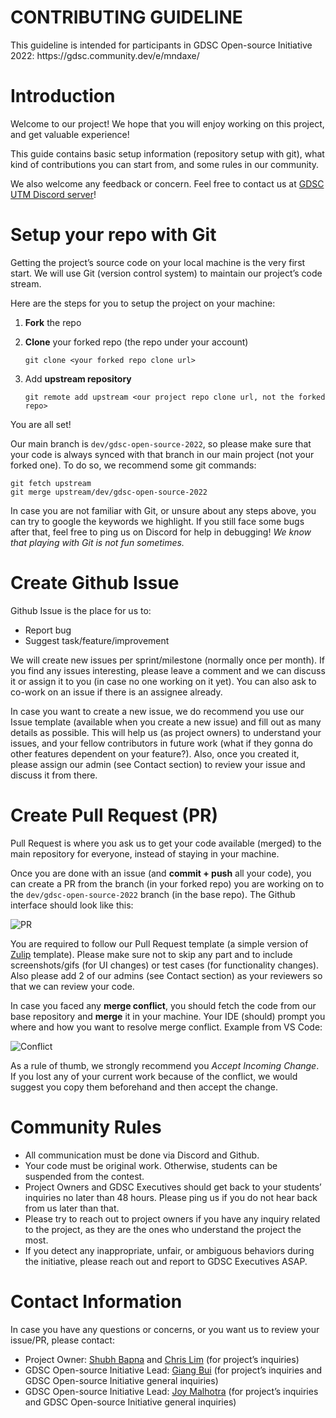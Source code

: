 # CONTRIBUTING GUIDELINE

<aside>
This guideline is intended for participants in GDSC Open-source Initiative 2022: https://gdsc.community.dev/e/mndaxe/

</aside>

# Introduction

Welcome to our project! We hope that you will enjoy working on this project, and get valuable experience!

This guide contains basic setup information (repository setup with git), what kind of contributions you can start from, and some rules in our community.

We also welcome any feedback or concern. Feel free to contact us at [GDSC UTM Discord server](https://discord.gg/FMJNvhXJAa)!

# Setup your repo with Git

Getting the project’s source code on your local machine is the very first start. We will use Git (version control system) to maintain our project’s code stream. 

Here are the steps for you to setup the project on your machine:

1. **Fork** the repo
2. **Clone** your forked repo (the repo under your account)
    
    ```
    git clone <your forked repo clone url>
    ```
    
3. Add **upstream repository**
    
    ```
    git remote add upstream <our project repo clone url, not the forked repo>
    ```
    

You are all set!

Our main branch is `dev/gdsc-open-source-2022`, so please make sure that your code is always synced with that branch in our main project (not your forked one). To do so, we recommend some git commands:

```
git fetch upstream
git merge upstream/dev/gdsc-open-source-2022
```

In case you are not familiar with Git, or unsure about any steps above, you can try to google the keywords we highlight. If you still face some bugs after that, feel free to ping us on Discord for help in debugging! *We know that playing with Git is not fun sometimes.*

# Create Github Issue

Github Issue is the place for us to:

- Report bug
- Suggest task/feature/improvement

We will create new issues per sprint/milestone (normally once per month). If you find any issues interesting, please leave a comment and we can discuss it or assign it to you (in case no one working on it yet). You can also ask to co-work on an issue if there is an assignee already.

In case you want to create a new issue, we do recommend you use our Issue template (available when you create a new issue) and fill out as many details as possible. This will help us (as project owners) to understand your issues, and your fellow contributors in future work (what if they gonna do other features dependent on your feature?). Also, once you created it, please assign our admin (see Contact section) to review your issue and discuss it from there.

# Create Pull Request (PR)

Pull Request is where you ask us to get your code available (merged) to the main repository for everyone, instead of staying in your machine.

Once you are done with an issue (and **commit + push** all your code), you can create a PR from the branch (in your forked repo) you are working on to the `dev/gdsc-open-source-2022` branch (in the base repo). The Github interface should look like this:

![PR](https://docs.github.com/assets/cb-43627/images/help/pull_requests/choose-head-fork-compare-branch.png)

You are required to follow our Pull Request template (a simple version of [Zulip](https://github.com/zulip/zulip/) template). Please make sure not to skip any part and to include screenshots/gifs (for UI changes) or test cases (for functionality changes). Also please add 2 of our admins (see Contact section) as your reviewers so that we can review your code.

In case you faced any **merge conflict**, you should fetch the code from our base repository and **merge** it in your machine. Your IDE (should) prompt you where and how you want to resolve merge conflict. Example from VS Code:

![Conflict](https://code.visualstudio.com/assets/docs/sourcecontrol/overview/merge-conflict.png)

As a rule of thumb, we strongly recommend you *Accept Incoming Change*. If you lost any of your current work because of the conflict, we would suggest you copy them beforehand and then accept the change. 

# Community Rules

- All communication must be done via Discord and Github.
- Your code must be original work. Otherwise, students can be suspended from the contest.
- Project Owners and GDSC Executives should get back to your students’ inquiries no later than 48 hours. Please ping us if you do not hear back from us later than that.
- Please try to reach out to project owners if you have any inquiry related to the project, as they are the ones who understand the project the most.
- If you detect any inappropriate, unfair, or ambiguous behaviors during the initiative, please reach out and report to GDSC Executives ASAP.

# Contact Information

In case you have any questions or concerns, or you want us to review your issue/PR, please contact:

- Project Owner: [Shubh Bapna](https://github.com/shubhbapna) and [Chris Lim](https://github.com/hiimchrislim) (for project’s inquiries)
- GDSC Open-source Initiative Lead: [Giang Bui](https://github.com/huonggiangbui) (for project’s inquiries and GDSC Open-source Initiative general inquiries)
- GDSC Open-source Initiative Lead: [Joy Malhotra](https://github.com/joymalhotra) (for project’s inquiries and GDSC Open-source Initiative general inquiries)